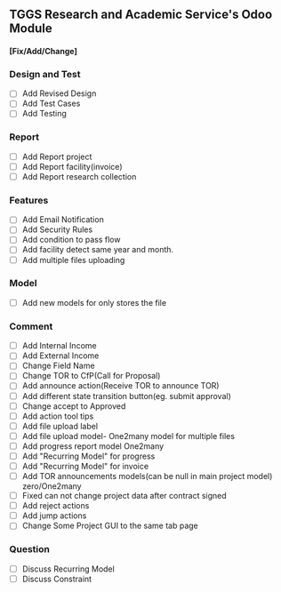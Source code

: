 ## TGGS Research and Academic Service's Odoo Module


#### [Fix/Add/Change]


### Design and Test
- [ ] Add Revised Design
- [ ] Add Test Cases
- [ ] Add Testing

### Report
- [ ] Add Report project
- [ ] Add Report facility(invoice)
- [ ] Add Report research collection

### Features
- [ ] Add Email Notification
- [ ] Add Security Rules
- [ ] Add condition to pass flow
- [ ] Add facility detect same year and month.
- [ ] Add multiple files uploading

### Model
- [ ] Add new models for only stores the file

### Comment
- [ ] Add Internal Income
- [ ] Add External Income
- [ ] Change Field Name
- [ ] Change TOR to CfP(Call for Proposal)
- [ ] Add announce action(Receive TOR to announce TOR)
- [ ] Add different state transition button(eg. submit approval)
- [ ] Change accept to Approved
- [ ] Add action tool tips
- [ ] Add file upload label
- [ ] Add file upload model- One2many model for multiple files
- [ ] Add progress report model One2many
- [ ] Add "Recurring Model" for progress
- [ ] Add "Recurring Model" for invoice
- [ ] Add TOR announcements models(can be null in main project model) zero/One2many
- [ ] Fixed can not change project data after contract signed
- [ ] Add reject actions
- [ ] Add jump actions
- [ ] Change Some Project GUI to the same tab page

### Question

- [ ] Discuss Recurring Model
- [ ] Discuss Constraint
